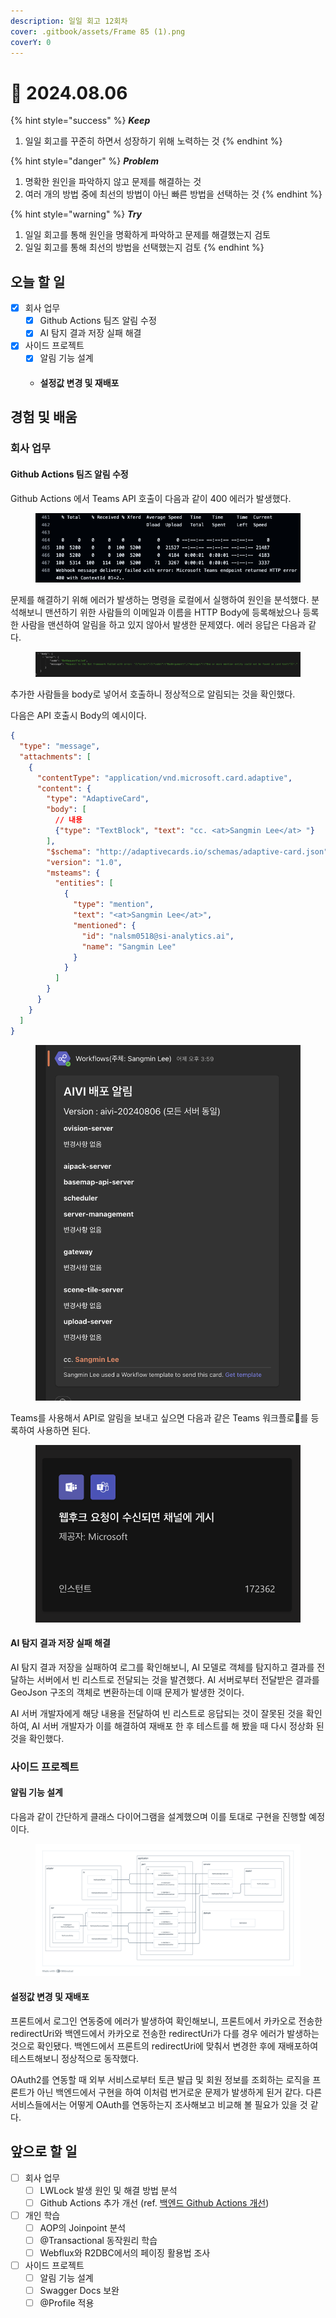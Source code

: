 ```yaml
---
description: 일일 회고 12회차
cover: .gitbook/assets/Frame 85 (1).png
coverY: 0
---
```


# 🙂 2024.08.06

{% hint style="success" %}
_**Keep**_

1. 일일 회고를 꾸준히 하면서 성장하기 위해 노력하는 것
{% endhint %}

{% hint style="danger" %}
_**Problem**_

1. 명확한 원인을 파악하지 않고 문제를 해결하는 것
2. 여러 개의 방법 중에 최선의 방법이 아닌 빠른 방법을 선택하는 것
{% endhint %}

{% hint style="warning" %}
_**Try**_

1. 일일 회고를 통해 원인을 명확하게 파악하고 문제를 해결했는지 검토
2. 일일 회고를 통해 최선의 방법을 선택했는지 검토
{% endhint %}

## 오늘 할 일

* [x] 회사 업무
  * [x] Github Actions 팀즈 알림 수정
  * [x] AI 탐지 결과 저장 실패 해결
* [x] 사이드 프로젝트
  * [x] 알림 기능 설계
  * #### 설정값 변경 및 재배포

## 경험 및 배움

### 회사 업무

#### Github Actions 팀즈 알림 수정

Github Actions 에서 Teams API 호출이 다음과 같이 400 에러가 발생했다.

<figure><img src=".gitbook/assets/image.png" alt=""><figcaption></figcaption></figure>

문제를 해결하기 위해 에러가 발생하는 명령을 로컬에서 실행하여 원인을 분석했다. 분석해보니 맨션하기 위한 사람들의 이메일과 이름을 HTTP Body에 등록해놨으나 등록한 사람을 맨션하여 알림을 하고 있지 않아서 발생한 문제였다. 에러 응답은 다음과 같다.

<figure><img src=".gitbook/assets/image (1).png" alt=""><figcaption></figcaption></figure>

추가한 사람들을 body로 넣어서 호출하니 정상적으로 알림되는 것을 확인했다.

다음은 API 호출시 Body의 예시이다.

```json
{
  "type": "message",
  "attachments": [
    {
      "contentType": "application/vnd.microsoft.card.adaptive",
      "content": {
        "type": "AdaptiveCard",
        "body": [
          // 내용
          {"type": "TextBlock", "text": "cc. <at>Sangmin Lee</at> "}
        ],
        "$schema": "http://adaptivecards.io/schemas/adaptive-card.json",
        "version": "1.0",
        "msteams": {
          "entities": [
            {
              "type": "mention",
              "text": "<at>Sangmin Lee</at>",
              "mentioned": {
                "id": "nalsm0518@si-analytics.ai",
                "name": "Sangmin Lee"
              }
            }
          ]
        }
      }
    }
  ]
}
```

<figure><img src=".gitbook/assets/image (3).png" alt=""><figcaption></figcaption></figure>

Teams를 사용해서 API로 알림을 보내고 싶으면 다음과 같은 Teams 워크플로를 등록하여 사용하면 된다.

<figure><img src=".gitbook/assets/image (2).png" alt=""><figcaption></figcaption></figure>



#### AI 탐지 결과 저장 실패 해결

AI 탐지 결과 저장을 실패하여 로그를 확인해보니, AI 모델로 객체를 탐지하고 결과를 전달하는 서버에서 빈 리스트로 전달되는 것을 발견했다. AI 서버로부터 전달받은 결과를 GeoJson 구조의 객체로 변환하는데 이때 문제가 발생한 것이다.

AI 서버 개발자에게 해당 내용을 전달하여 빈 리스트로 응답되는 것이 잘못된 것을 확인하여, AI 서버 개발자가 이를 해결하여 재배포 한 후 테스트를 해 봤을 때 다시 정상화 된 것을 확인했다.



### 사이드 프로젝트

#### 알림 기능 설계

다음과 같이 간단하게 클래스 다이어그램을 설계했으며 이를 토대로 구현을 진행할 예정이다.

<figure><img src=".gitbook/assets/image (5).png" alt=""><figcaption></figcaption></figure>



#### 설정값 변경 및 재배포

프론트에서 로그인 연동중에 에러가 발생하여 확인해보니, 프론트에서 카카오로 전송한 redirectUri와 백엔드에서 카카오로 전송한 redirectUri가 다를 경우 에러가 발생하는 것으로 확인됐다. 백엔드에서 프론트의 redirectUri에 맞춰서 변경한 후에 재배포하여 테스트해보니 정상적으로 동작했다.

OAuth2를 연동할 때 외부 서비스로부터 토큰 발급 및 회원 정보를 조회하는 로직을 프론트가 아닌 백엔드에서 구현을 하여 이처럼 번거로운 문제가 발생하게 된거 같다. 다른 서비스들에서는 어떻게 OAuth를 연동하는지 조사해보고 비교해 볼 필요가 있을 것 같다.



## 앞으로 할 일

* [ ] 회사 업무
  * [ ] LWLock 발생 원인 및 해결 방법 분석
  * [ ] Github Actions 추가 개선 (ref. [백엔드 Github Actions 개선](https://jimmyblog.gitbook.io/jimmys-blog/v/jimmys-log#undefined-2))
* [ ] 개인 학습
  * [ ] AOP의 Joinpoint 분석
  * [ ] @Transactional 동작원리 학습
  * [ ] Webflux와 R2DBC에서의 페이징 활용법 조사
* [ ] 사이드 프로젝트
  * [ ] 알림 기능 설계
  * [ ] Swagger Docs 보완
  * [ ] @Profile 적용
